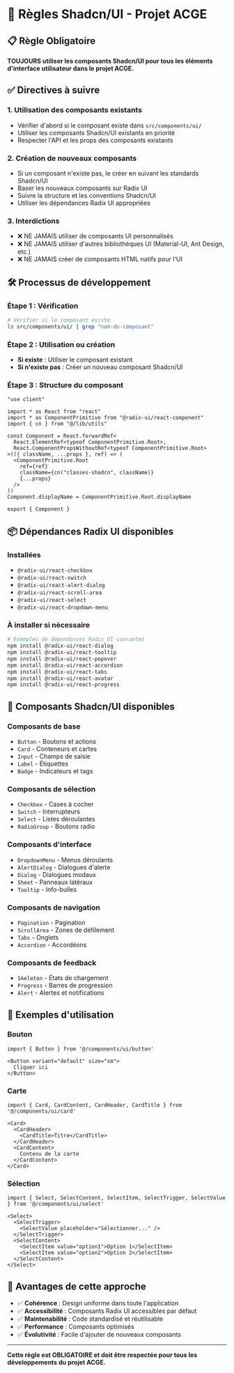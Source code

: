 # 🎨 Règles Shadcn/UI - Projet ACGE

## 📋 **Règle Obligatoire**

**TOUJOURS utiliser les composants Shadcn/UI pour tous les éléments d'interface utilisateur dans le projet ACGE.**

## ✅ **Directives à suivre**

### **1. Utilisation des composants existants**
- Vérifier d'abord si le composant existe dans `src/components/ui/`
- Utiliser les composants Shadcn/UI existants en priorité
- Respecter l'API et les props des composants existants

### **2. Création de nouveaux composants**
- Si un composant n'existe pas, le créer en suivant les standards Shadcn/UI
- Baser les nouveaux composants sur Radix UI
- Suivre la structure et les conventions Shadcn/UI
- Utiliser les dépendances Radix UI appropriées

### **3. Interdictions**
- ❌ NE JAMAIS utiliser de composants UI personnalisés
- ❌ NE JAMAIS utiliser d'autres bibliothèques UI (Material-UI, Ant Design, etc.)
- ❌ NE JAMAIS créer de composants HTML natifs pour l'UI

## 🛠️ **Processus de développement**

### **Étape 1 : Vérification**
```bash
# Vérifier si le composant existe
ls src/components/ui/ | grep "nom-du-composant"
```

### **Étape 2 : Utilisation ou création**
- **Si existe** : Utiliser le composant existant
- **Si n'existe pas** : Créer un nouveau composant Shadcn/UI

### **Étape 3 : Structure du composant**
```tsx
"use client"

import * as React from "react"
import * as ComponentPrimitive from "@radix-ui/react-component"
import { cn } from "@/lib/utils"

const Component = React.forwardRef<
  React.ElementRef<typeof ComponentPrimitive.Root>,
  React.ComponentPropsWithoutRef<typeof ComponentPrimitive.Root>
>(({ className, ...props }, ref) => (
  <ComponentPrimitive.Root
    ref={ref}
    className={cn("classes-shadcn", className)}
    {...props}
  />
))
Component.displayName = ComponentPrimitive.Root.displayName

export { Component }
```

## 📦 **Dépendances Radix UI disponibles**

### **Installées**
- `@radix-ui/react-checkbox`
- `@radix-ui/react-switch`
- `@radix-ui/react-alert-dialog`
- `@radix-ui/react-scroll-area`
- `@radix-ui/react-select`
- `@radix-ui/react-dropdown-menu`

### **À installer si nécessaire**
```bash
# Exemples de dépendances Radix UI courantes
npm install @radix-ui/react-dialog
npm install @radix-ui/react-tooltip
npm install @radix-ui/react-popover
npm install @radix-ui/react-accordion
npm install @radix-ui/react-tabs
npm install @radix-ui/react-avatar
npm install @radix-ui/react-progress
```

## 🎯 **Composants Shadcn/UI disponibles**

### **Composants de base**
- `Button` - Boutons et actions
- `Card` - Conteneurs et cartes
- `Input` - Champs de saisie
- `Label` - Étiquettes
- `Badge` - Indicateurs et tags

### **Composants de sélection**
- `Checkbox` - Cases à cocher
- `Switch` - Interrupteurs
- `Select` - Listes déroulantes
- `RadioGroup` - Boutons radio

### **Composants d'interface**
- `DropdownMenu` - Menus déroulants
- `AlertDialog` - Dialogues d'alerte
- `Dialog` - Dialogues modaux
- `Sheet` - Panneaux latéraux
- `Tooltip` - Info-bulles

### **Composants de navigation**
- `Pagination` - Pagination
- `ScrollArea` - Zones de défilement
- `Tabs` - Onglets
- `Accordion` - Accordéons

### **Composants de feedback**
- `Skeleton` - États de chargement
- `Progress` - Barres de progression
- `Alert` - Alertes et notifications

## 📝 **Exemples d'utilisation**

### **Bouton**
```tsx
import { Button } from '@/components/ui/button'

<Button variant="default" size="sm">
  Cliquer ici
</Button>
```

### **Carte**
```tsx
import { Card, CardContent, CardHeader, CardTitle } from '@/components/ui/card'

<Card>
  <CardHeader>
    <CardTitle>Titre</CardTitle>
  </CardHeader>
  <CardContent>
    Contenu de la carte
  </CardContent>
</Card>
```

### **Sélection**
```tsx
import { Select, SelectContent, SelectItem, SelectTrigger, SelectValue } from '@/components/ui/select'

<Select>
  <SelectTrigger>
    <SelectValue placeholder="Sélectionner..." />
  </SelectTrigger>
  <SelectContent>
    <SelectItem value="option1">Option 1</SelectItem>
    <SelectItem value="option2">Option 2</SelectItem>
  </SelectContent>
</Select>
```

## 🚀 **Avantages de cette approche**

- ✅ **Cohérence** : Design uniforme dans toute l'application
- ✅ **Accessibilité** : Composants Radix UI accessibles par défaut
- ✅ **Maintenabilité** : Code standardisé et réutilisable
- ✅ **Performance** : Composants optimisés
- ✅ **Évolutivité** : Facile d'ajouter de nouveaux composants

---

**Cette règle est OBLIGATOIRE et doit être respectée pour tous les développements du projet ACGE.**

